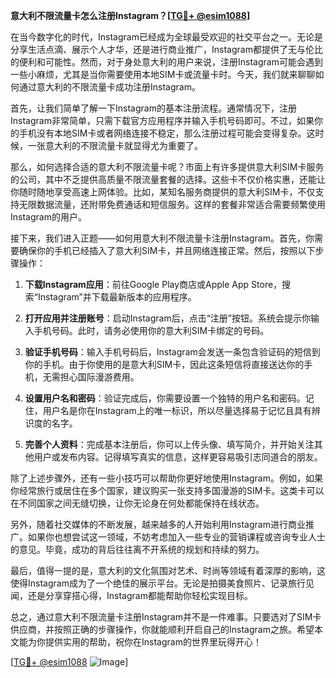 **意大利不限流量卡怎么注册Instagram？[[TG💪+ @esim1088](https://t.me/s/esim1088)]**

在当今数字化的时代，Instagram已经成为全球最受欢迎的社交平台之一。无论是分享生活点滴、展示个人才华，还是进行商业推广，Instagram都提供了无与伦比的便利和可能性。然而，对于身处意大利的用户来说，注册Instagram可能会遇到一些小麻烦，尤其是当你需要使用本地SIM卡或流量卡时。今天，我们就来聊聊如何通过意大利的不限流量卡成功注册Instagram。

首先，让我们简单了解一下Instagram的基本注册流程。通常情况下，注册Instagram非常简单，只需下载官方应用程序并输入手机号码即可。不过，如果你的手机没有本地SIM卡或者网络连接不稳定，那么注册过程可能会变得复杂。这时候，一张意大利的不限流量卡就显得尤为重要了。

那么，如何选择合适的意大利不限流量卡呢？市面上有许多提供意大利SIM卡服务的公司，其中不乏提供高质量不限流量套餐的选择。这些卡不仅价格实惠，还能让你随时随地享受高速上网体验。比如，某知名服务商提供的意大利SIM卡，不仅支持无限数据流量，还附带免费通话和短信服务。这样的套餐非常适合需要频繁使用Instagram的用户。

接下来，我们进入正题——如何用意大利不限流量卡注册Instagram。首先，你需要确保你的手机已经插入了意大利SIM卡，并且网络连接正常。然后，按照以下步骤操作：

1. **下载Instagram应用**：前往Google Play商店或Apple App Store，搜索“Instagram”并下载最新版本的应用程序。
   
2. **打开应用并注册账号**：启动Instagram后，点击“注册”按钮。系统会提示你输入手机号码。此时，请务必使用你的意大利SIM卡绑定的号码。

3. **验证手机号码**：输入手机号码后，Instagram会发送一条包含验证码的短信到你的手机。由于你使用的是意大利SIM卡，因此这条短信将直接送达你的手机，无需担心国际漫游费用。

4. **设置用户名和密码**：验证完成后，你需要设置一个独特的用户名和密码。记住，用户名是你在Instagram上的唯一标识，所以尽量选择易于记忆且具有辨识度的名字。

5. **完善个人资料**：完成基本注册后，你可以上传头像、填写简介，并开始关注其他用户或发布内容。记得填写真实的信息，这样更容易吸引志同道合的朋友。

除了上述步骤外，还有一些小技巧可以帮助你更好地使用Instagram。例如，如果你经常旅行或居住在多个国家，建议购买一张支持多国漫游的SIM卡。这类卡可以在不同国家之间无缝切换，让你无论身在何处都能保持在线状态。

另外，随着社交媒体的不断发展，越来越多的人开始利用Instagram进行商业推广。如果你也想尝试这一领域，不妨考虑加入一些专业的营销课程或咨询专业人士的意见。毕竟，成功的背后往往离不开系统的规划和持续的努力。

最后，值得一提的是，意大利的文化氛围对艺术、时尚等领域有着深厚的影响，这使得Instagram成为了一个绝佳的展示平台。无论是拍摄美食照片、记录旅行见闻，还是分享穿搭心得，Instagram都能帮助你轻松实现目标。

总之，通过意大利不限流量卡注册Instagram并不是一件难事。只要选对了SIM卡供应商，并按照正确的步骤操作，你就能顺利开启自己的Instagram之旅。希望本文能为你提供实用的帮助，祝你在Instagram的世界里玩得开心！

[[TG💪+ @esim1088](https://t.me/s/esim1088) ![Image](https://i.postimg.cc/4NQfJmqS/Snipaste-2025-05-13-00-14-12.png)]